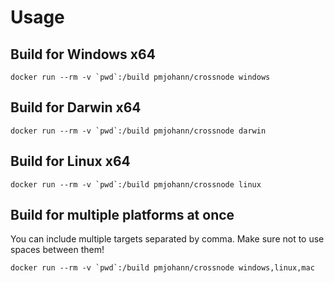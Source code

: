 # Usage

## Build for Windows x64

```
docker run --rm -v `pwd`:/build pmjohann/crossnode windows
```

## Build for Darwin x64

```
docker run --rm -v `pwd`:/build pmjohann/crossnode darwin
```

## Build for Linux x64

```
docker run --rm -v `pwd`:/build pmjohann/crossnode linux
```

## Build for multiple platforms at once

You can include multiple targets separated by comma.
Make sure not to use spaces between them!

```
docker run --rm -v `pwd`:/build pmjohann/crossnode windows,linux,mac
```
